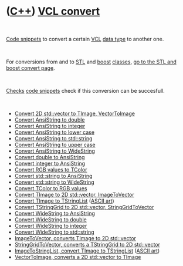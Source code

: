 



 

 

 

 

 

([C++](Cpp.md)) [VCL convert](CppVclConvert.md)
=================================================

 

[Code snippets](CppCodeSnippets.md) to convert a certain
[VCL](CppVcl.md) [data type](CppDataType.md) to another one.

 

For conversions from and to [STL](CppStl.md) and [boost](CppBoost.md)
[classes](CppClass.md), [go to the STL and boost convert
page](CppConvert.md).

 

[Checks](CppCheck.md) [code snippets](CppCodeSnippets.md) check if
this conversion can be succesfull.

 

-   [Convert 2D std::vector to TImage,
    VectorToImage](CppVectorToImage.md)
-   [Convert AnsiString to double](CppAnsiToDouble.md)
-   [Convert AnsiString to integer](CppAnsiToInt.md)
-   [Convert AnsiString to lower case](CppAnsiToLower.md)
-   [Convert AnsiString to std::string](CppAnsiToStr.md)
-   [Convert AnsiString to upper case](CppAnsiToUpper.md)
-   [Convert AnsiString to WideString](CppAnsiToWide.md)
-   [Convert double to AnsiString](CppDoubleToAnsi.md)
-   [Convert integer to AnsiString](CppIntToAnsi.md)
-   [Convert RGB values to TColor](CppColorToRgb.md)
-   [Convert std::string to AnsiString](CppStrToAnsi.md)
-   [Convert std::string to WideString](CppStrToWide.md)
-   [Convert TColor to RGB values](CppColorToRgb.md)
-   [Convert TImage to 2D std::vector,
    ImageToVector](CppImageToVector.md)
-   [Convert TImage to TStringList](CppImageToStringList.md) ([ASCII
    art](CppAsciiArt.md))
-   [Convert TStringGrid to 2D std::vector,
    StringGridToVector](CppStringGridToVector.md)
-   [Convert WideString to AnsiString](CppWideToAnsi.md)
-   [Convert WideString to double](CppWideToDouble.md)
-   [Convert WideString to integer](CppWideToInt.md)
-   [Convert WideString to std::string](CppWideToStr.md)
-   [ImageToVector, converts TImage to 2D
    std::vector](CppImageToVector.md)
-   [StringGridToVector, converts a TStringGrid to 2D
    std::vector](CppStringGridToVector.md)
-   [ImageToStringList, convert TImage to
    TStringList](CppImageToStringList.md) ([ASCII
    art](CppAsciiArt.md))
-   [VectorToImage, converts a 2D std::vector to
    TImage](CppVectorToImage.md)

 

 

 

 

 





 



